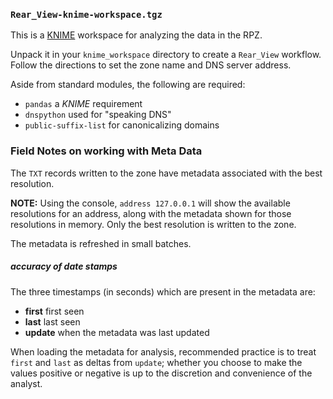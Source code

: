 ### `Rear_View-knime-workspace.tgz`

This is a [KNIME](https://knime.com/) workspace for analyzing the data in the RPZ.

Unpack it in your `knime_workspace` directory to create a `Rear_View` workflow. Follow the
directions to set the zone name and DNS server address.

Aside from standard modules, the following are required:
* `pandas` a _KNIME_ requirement
* `dnspython` used for "speaking DNS"
* `public-suffix-list` for canonicalizing domains

### Field Notes on working with Meta Data

The `TXT` records written to the zone have metadata associated with the best resolution.

**NOTE:** Using the console, `address 127.0.0.1` will show the available resolutions for an
address, along with the metadata shown for those resolutions in memory. Only the best resolution
is written to the zone.

The metadata is refreshed in small batches.

##### accuracy of date stamps

The three timestamps (in seconds) which are present in the metadata are:

* **first** first seen
* **last** last seen
* **update** when the metadata was last updated

When loading the metadata for analysis, recommended practice is to treat `first` and `last` as deltas from
`update`; whether you choose to make the values positive or negative is up to the discretion and
convenience of the analyst.
